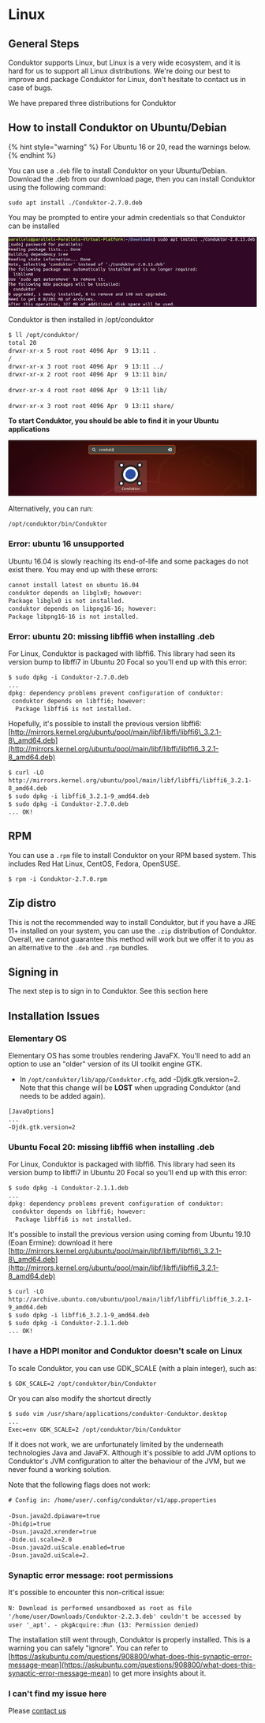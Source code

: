 # Linux

## General Steps 

Conduktor supports Linux, but Linux is a very wide ecosystem, and it is hard for us to support all Linux distributions. We're doing our best to improve and package Conduktor for Linux, don't hesitate to contact us in case of bugs. 

We have prepared three distributions for Conduktor

## How to install Conduktor on Ubuntu/Debian

{% hint style="warning" %}
For Ubuntu 16 or 20, read the warnings below.
{% endhint %}

You can use a `.deb` file to install Conduktor on your Ubuntu/Debian. Download the .deb from our download page, then you can install Conduktor using the following command:

```text
sudo apt install ./Conduktor-2.7.0.deb
```

You may be prompted to entire your admin credentials so that Conduktor can be installed

![](../../.gitbook/assets/image%20%2827%29.png)

Conduktor is then installed in /opt/conduktor

```text
$ ll /opt/conduktor/
total 20
drwxr-xr-x 5 root root 4096 Apr  9 13:11 .
/
drwxr-xr-x 3 root root 4096 Apr  9 13:11 ../
drwxr-xr-x 2 root root 4096 Apr  9 13:11 bin/

drwxr-xr-x 4 root root 4096 Apr  9 13:11 lib/

drwxr-xr-x 3 root root 4096 Apr  9 13:11 share/
```

**To start Conduktor, you should be able to find it in your Ubuntu applications**

![](../../.gitbook/assets/image%20%2823%29.png)

Alternatively, you can run:

```text
/opt/conduktor/bin/Conduktor
```

### Error: ubuntu 16 unsupported

Ubuntu 16.04 is slowly reaching its end-of-life  and some packages do not exist there. You may end up with these errors:

```text
cannot install latest on ubuntu 16.04
conduktor depends on libglx0; however:
Package libglx0 is not installed.
conduktor depends on libpng16-16; however:
Package libpng16-16 is not installed.
```

### Error: ubuntu 20: missing libffi6 when installing .deb

For Linux, Conduktor is packaged with libffi6. This library had seen its version bump to libffi7 in Ubuntu 20 Focal so you'll end up with this error:

```text
$ sudo dpkg -i Conduktor-2.7.0.deb 
...
dpkg: dependency problems prevent configuration of conduktor:
 conduktor depends on libffi6; however:
  Package libffi6 is not installed.
```

Hopefully, it's possible to install the previous version libffi6: [http://mirrors.kernel.org/ubuntu/pool/main/libf/libffi/libffi6\_3.2.1-8\_amd64.deb](http://mirrors.kernel.org/ubuntu/pool/main/libf/libffi/libffi6_3.2.1-8_amd64.deb) 

```text
$ curl -LO http://mirrors.kernel.org/ubuntu/pool/main/libf/libffi/libffi6_3.2.1-8_amd64.deb
$ sudo dpkg -i libffi6_3.2.1-9_amd64.deb 
$ sudo dpkg -i Conduktor-2.7.0.deb 
... OK!
```

## RPM

You can use a `.rpm` file to install Conduktor on your RPM based system. This includes Red Hat Linux, CentOS, Fedora, OpenSUSE.

```text
$ rpm -i Conduktor-2.7.0.rpm
```

## Zip distro 

This is not the recommended way to install Conduktor, but if you have a JRE 11+ installed on your system, you can use the `.zip` distribution of Conduktor. Overall, we cannot guarantee this method will work but we offer it to you as an alternative to the `.deb` and `.rpm` bundles.

## **Signing in**

The next step is to sign in to Conduktor. See this section here



## Installation Issues

### Elementary OS

Elementary OS has some troubles rendering JavaFX. You'll need to add an option to use an "older" version of its UI toolkit engine GTK.

* In `/opt/conduktor/lib/app/Conduktor.cfg`, add -Djdk.gtk.version=2. Note that this change will be **LOST** when upgrading Conduktor \(and needs to be added again\). 

```text
[JavaOptions]
...
-Djdk.gtk.version=2
```

### Ubuntu Focal 20: missing libffi6 when installing .deb

For Linux, Conduktor is packaged with libffi6. This library had seen its version bump to libffi7 in Ubuntu 20 Focal so you'll end up with this error:

```text
$ sudo dpkg -i Conduktor-2.1.1.deb 
...
dpkg: dependency problems prevent configuration of conduktor:
 conduktor depends on libffi6; however:
  Package libffi6 is not installed.
```

It's possible to install the previous version using coming from Ubuntu 19.10 \(Eoan Ermine\): download it here [http://mirrors.kernel.org/ubuntu/pool/main/libf/libffi/libffi6\_3.2.1-8\_amd64.deb](http://mirrors.kernel.org/ubuntu/pool/main/libf/libffi/libffi6_3.2.1-8_amd64.deb)

```text
$ curl -LO http://archive.ubuntu.com/ubuntu/pool/main/libf/libffi/libffi6_3.2.1-9_amd64.deb
$ sudo dpkg -i libffi6_3.2.1-9_amd64.deb 
$ sudo dpkg -i Conduktor-2.1.1.deb 
... OK!
```

### **I have a HDPI monitor and Conduktor doesn't scale on Linux**

To scale Conduktor, you can use GDK\_SCALE \(with a plain integer\), such as:

```text
$ GDK_SCALE=2 /opt/conduktor/bin/Conduktor
```

Or you can also modify the shortcut directly

```text
$ sudo vim /usr/share/applications/conduktor-Conduktor.desktop
...
Exec=env GDK_SCALE=2 /opt/conduktor/bin/Conduktor
```

If it does not work, we are unfortunately limited by the underneath technologies Java and JavaFX. Although it's possible to add JVM options to Conduktor's JVM configuration to alter the behaviour of the JVM, but we never found a working solution.

Note that the following flags does not work:

```text
# Config in: /home/user/.config/conduktor/v1/app.properties

-Dsun.java2d.dpiaware=true
-Dhidpi=true
-Dsun.java2d.xrender=true
-Dide.ui.scale=2.0
-Dsun.java2d.uiScale.enabled=true
-Dsun.java2d.uiScale=2.
```

### Synaptic error message: root permissions

It's possible to encounter this non-critical issue:

`N: Download is performed unsandboxed as root as file '/home/user/Downloads/Conduktor-2.2.3.deb' couldn't be accessed by user '_apt'. - pkgAcquire::Run (13: Permission denied)`

The installation still went through, Conduktor is properly installed. This is a warning you can safely "ignore". You can refer to [https://askubuntu.com/questions/908800/what-does-this-synaptic-error-message-mean](https://askubuntu.com/questions/908800/what-does-this-synaptic-error-message-mean) to get more insights about it.



### I can't find my issue here

Please [contact us](https://www.conduktor.io/contact)

